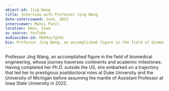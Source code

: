 ```yaml
---
object-id: Jing_Wang
title: Interview with Professor Jing Wang
date-interviewed: June, 2023
interviewer: Mansi Patel
location: Ames, Iowa
av_source: YouTube
audiovideo-id: R899uLfgCAs
bio: Professor Jing Wang, an accomplished figure in the field of biomedical engineering, whose journey traverses continents and academic milestones. Having completed her Ph.D. outside the US, she embarked on a trajectory that led her to prestigious postdoctoral roles at Duke University and the University of Michigan before assuming the mantle of Assistant Professor at Iowa State University in 2022.
---
```


Professor Jing Wang, an accomplished figure in the field of biomedical engineering, whose journey traverses continents and academic milestones. Having completed her Ph.D. outside the US, she embarked on a trajectory that led her to prestigious postdoctoral roles at Duke University and the University of Michigan before assuming the mantle of Assistant Professor at Iowa State University in 2022.